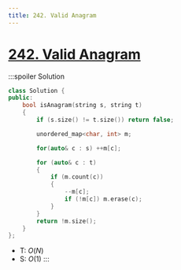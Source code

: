 ```yaml
---
title: 242. Valid Anagram
---
```


# [242\. Valid Anagram](https://leetcode.com/problems/valid-anagram/)

:::spoiler Solution
```cpp
class Solution {
public:
    bool isAnagram(string s, string t)
    {
        if (s.size() != t.size()) return false;

        unordered_map<char, int> m;

        for(auto& c : s) ++m[c];

        for (auto& c : t)
        {
            if (m.count(c))
            {
                --m[c];
                if (!m[c]) m.erase(c);
            }
        }
        return !m.size();
    }
};
```
- T: $O(N)$
- S: $O(1)$
:::
